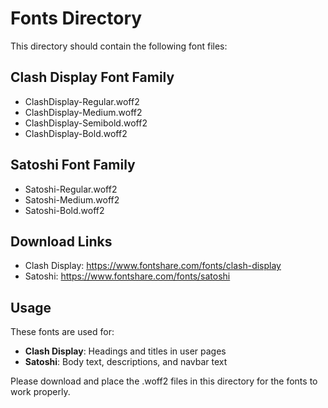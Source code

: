 # Fonts Directory

This directory should contain the following font files:

## Clash Display Font Family
- ClashDisplay-Regular.woff2
- ClashDisplay-Medium.woff2  
- ClashDisplay-Semibold.woff2
- ClashDisplay-Bold.woff2

## Satoshi Font Family
- Satoshi-Regular.woff2
- Satoshi-Medium.woff2
- Satoshi-Bold.woff2

## Download Links
- Clash Display: https://www.fontshare.com/fonts/clash-display
- Satoshi: https://www.fontshare.com/fonts/satoshi

## Usage
These fonts are used for:
- **Clash Display**: Headings and titles in user pages
- **Satoshi**: Body text, descriptions, and navbar text

Please download and place the .woff2 files in this directory for the fonts to work properly. 
